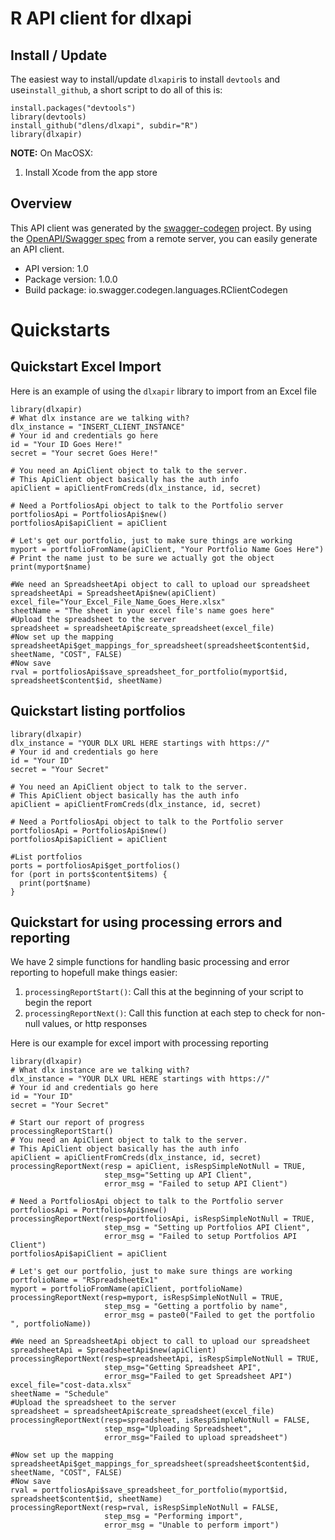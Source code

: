 # R API client for dlxapi
## Install / Update
The easiest way to install/update `dlxapir`is to install `devtools` and use`install_github`, a short script to do all of this is:
```{R}
install.packages("devtools")
library(devtools)
install_github("dlens/dlxapi", subdir="R")
library(dlxapir)
```

**NOTE:** On MacOSX:
1. Install Xcode from the app store

## Overview
This API client was generated by the [swagger-codegen](https://github.com/swagger-api/swagger-codegen) project. By using the [OpenAPI/Swagger spec](https://github.com/swagger-api/swagger-spec) from a remote server, you can easily generate an API client.

- API version: 1.0
- Package version: 1.0.0
- Build package: io.swagger.codegen.languages.RClientCodegen

# Quickstarts

## Quickstart Excel Import
Here is an example of using the `dlxapir` library to import from an Excel file

```{R}
library(dlxapir)
# What dlx instance are we talking with?
dlx_instance = "INSERT_CLIENT_INSTANCE"
# Your id and credentials go here
id = "Your ID Goes Here!"
secret = "Your secret Goes Here!"

# You need an ApiClient object to talk to the server.
# This ApiClient object basically has the auth info
apiClient = apiClientFromCreds(dlx_instance, id, secret)

# Need a PortfoliosApi object to talk to the Portfolio server
portfoliosApi = PortfoliosApi$new()
portfoliosApi$apiClient = apiClient

# Let's get our portfolio, just to make sure things are working
myport = portfolioFromName(apiClient, "Your Portfolio Name Goes Here")
# Print the name just to be sure we actually got the object
print(myport$name)

#We need an SpreadsheetApi object to call to upload our spreadsheet
spreadsheetApi = SpreadsheetApi$new(apiClient)
excel_file="Your_Excel_File_Name_Goes_Here.xlsx"
sheetName = "The sheet in your excel file's name goes here"
#Upload the spreadsheet to the server
spreadsheet = spreadsheetApi$create_spreadsheet(excel_file)
#Now set up the mapping
spreadsheetApi$get_mappings_for_spreadsheet(spreadsheet$content$id, sheetName, "COST", FALSE)
#Now save
rval = portfoliosApi$save_spreadsheet_for_portfolio(myport$id, spreadsheet$content$id, sheetName)

```

## Quickstart listing portfolios
```{R}
library(dlxapir)
dlx_instance = "YOUR DLX URL HERE startings with https://"
# Your id and credentials go here
id = "Your ID"
secret = "Your Secret"

# You need an ApiClient object to talk to the server.
# This ApiClient object basically has the auth info
apiClient = apiClientFromCreds(dlx_instance, id, secret)

# Need a PortfoliosApi object to talk to the Portfolio server
portfoliosApi = PortfoliosApi$new()
portfoliosApi$apiClient = apiClient

#List portfolios
ports = portfoliosApi$get_portfolios()
for (port in ports$content$items) {
  print(port$name)
}
```

## Quickstart for using processing errors and reporting
We have 2 simple functions for handling basic processing and error reporting to
hopefull make things easier:

1. `processingReportStart()`: Call this at the beginning of your script to begin the report
2. `processingReportNext()`: Call this function at each step to check for non-null values, or http responses

Here is our example for excel import with processing reporting

```{R}
library(dlxapir)
# What dlx instance are we talking with?
dlx_instance = "YOUR DLX URL HERE startings with https://"
# Your id and credentials go here
id = "Your ID"
secret = "Your Secret"

# Start our report of progress
processingReportStart()
# You need an ApiClient object to talk to the server.
# This ApiClient object basically has the auth info
apiClient = apiClientFromCreds(dlx_instance, id, secret)
processingReportNext(resp = apiClient, isRespSimpleNotNull = TRUE, 
                     step_msg="Setting up API Client", 
                     error_msg = "Failed to setup API Client")

# Need a PortfoliosApi object to talk to the Portfolio server
portfoliosApi = PortfoliosApi$new()
processingReportNext(resp=portfoliosApi, isRespSimpleNotNull = TRUE,
                     step_msg = "Setting up Portfolios API Client",
                     error_msg = "Failed to setup Portfolios API Client")
portfoliosApi$apiClient = apiClient

# Let's get our portfolio, just to make sure things are working
portfolioName = "RSpreadsheetEx1"
myport = portfolioFromName(apiClient, portfolioName)
processingReportNext(resp=myport, isRespSimpleNotNull = TRUE,
                     step_msg = "Getting a portfolio by name",
                     error_msg = paste0("Failed to get the portfolio ", portfolioName))

#We need an SpreadsheetApi object to call to upload our spreadsheet
spreadsheetApi = SpreadsheetApi$new(apiClient)
processingReportNext(resp=spreadsheetApi, isRespSimpleNotNull = TRUE,
                     step_msg="Getting Spreadsheet API",
                     error_msg="Failed to get Spreadsheet API")
excel_file="cost-data.xlsx"
sheetName = "Schedule"
#Upload the spreadsheet to the server
spreadsheet = spreadsheetApi$create_spreadsheet(excel_file)
processingReportNext(resp=spreadsheet, isRespSimpleNotNull = FALSE,
                     step_msg="Uploading Spreadsheet",
                     error_msg="Failed to upload spreadsheet")

#Now set up the mapping
spreadsheetApi$get_mappings_for_spreadsheet(spreadsheet$content$id, sheetName, "COST", FALSE)
#Now save
rval = portfoliosApi$save_spreadsheet_for_portfolio(myport$id, spreadsheet$content$id, sheetName)
processingReportNext(resp=rval, isRespSimpleNotNull = FALSE,
                     step_msg = "Performing import",
                     error_msg = "Unable to perform import")


```
